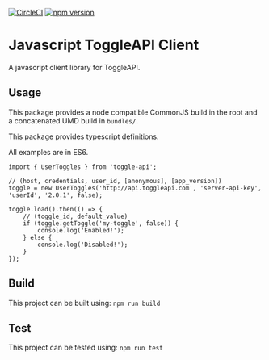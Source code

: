 [![CircleCI](https://circleci.com/gh/toggle-api/client-javascript/tree/master.svg?style=svg)](https://circleci.com/gh/toggle-api/client-javascript/tree/master)
[![npm version](https://img.shields.io/npm/v/toggle-api.svg)](https://www.npmjs.com/package/toggle-api)

# Javascript ToggleAPI Client
A javascript client library for ToggleAPI.

## Usage
This package provides a node compatible CommonJS build in the root and a concatenated UMD build in `bundles/`.

This package provides typescript definitions.

All examples are in ES6.

```
import { UserToggles } from 'toggle-api';

// (host, credentials, user_id, [anonymous], [app_version])
toggle = new UserToggles('http://api.toggleapi.com', 'server-api-key', 'userId', '2.0.1', false);

toggle.load().then(() => {
    // (toggle_id, default_value)
    if (toggle.getToggle('my-toggle', false)) {
        console.log('Enabled!');
    } else {
        console.log('Disabled!');
    }
});
```

## Build
This project can be built using: `npm run build`

## Test
This project can be tested using: `npm run test`
